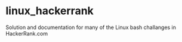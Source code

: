 # linux_hackerrank
Solution and documentation for many of the Linux bash challanges in HackerRank.com
